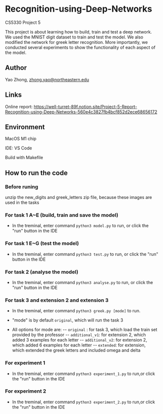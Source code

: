 # Recognition-using-Deep-Networks

CS5330 Project 5

This project is about learning how to build, train and test a deep network. We used the MNIST digit dataset to train and test the model. We also modified the network for greek letter recognition. More importantly, we conducted several experiments to show the functionality of each aspect of the model.

## Author

Yao Zhong, zhong.yao@northeastern.edu

## Links

Online report: https://well-turret-89f.notion.site/Project-5-Report-Recognition-using-Deep-Networks-560e4c3827fb4bcf852d2ece68656172

## Environment

MacOS M1 chip

IDE: VS Code

Build with Makefile

## How to run the code

### Before runing

unzip the new_digits and greek_letters zip file, because these images are used in the tasks

### For task 1 A~E (build, train and save the model)

- In the treminal, enter command `python3 model.py` to run, or click the "run" button in the IDE

### For task 1 E~G (test the model)

- In the treminal, enter command `python3 test.py` to run, or click the "run" button in the IDE

### For task 2 (analyse the model)

- In the treminal, enter command `python3 analyse.py` to run, or click the "run" button in the IDE

### For task 3 and extension 2 and extension 3

- In the treminal, enter command `python3 greek.py [mode]` to run.

- "mode" is by default `original`, which will run the task 3

- All options for mode are:
  -- `original` : for task 3, which load the train set provided by the professor
  -- `additional_v1`: for extension 2, which added 3 examples for each letter
  -- `additional_v2`: for extension 2, which added 6 examples for each letter
  -- `extended`: for extension, which extended the greek letters and included omega and delta

### For experiment 1

- In the treminal, enter command `python3 experiment_1.py` to run,or click the "run" button in the IDE

### For experiment 2

- In the treminal, enter command `python3 experiment_2.py` to run,or click the "run" button in the IDE
